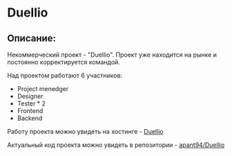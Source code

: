 # Duellio

## Описание:

Некоммерческий проект - "Duellio". Проект уже находится на рынке и постоянно корректируется командой.

Над проектом работают 6 участников:

* Project menedger
* Designer
* Tester * 2
* Frontend
* Backend

Работу проекта можно увидеть на хостинге - [Duellio](https://duellio.ru/)

Актуальный код проекта можно увидеть в репозитории - [apant94/Duellio](https://github.com/apant94/Duellio)
